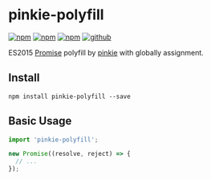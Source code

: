 # pinkie-polyfill

[![npm][npm-version]](npm)
[![npm][npm-downloads]](npm)
[![npm][npm-license]](npm)
[![github][github-issues]](github)

ES2015 [Promise](promise) polyfill by [pinkie](pinkie) with globally assignment.

## Install

```
npm install pinkie-polyfill --save
```

## Basic Usage

```js
import 'pinkie-polyfill';

new Promise((resolve, reject) => {
  // ...
});
```

[npm]: https://www.npmjs.com/package/pinkie-polyfill
[npm-version]: https://img.shields.io/npm/v/pinkie-polyfill.svg
[npm-downloads]: https://img.shields.io/npm/dt/pinkie-polyfill.svg
[npm-license]: https://img.shields.io/npm/l/pinkie-polyfill.svg

[github]: https://github.com/Cweili/pinkie-polyfill
[github-issues]: https://img.shields.io/github/issues/Cweili/pinkie-polyfill.svg

[promise]: https://developer.mozilla.org/en/docs/Web/JavaScript/Reference/Global_Objects/Promise
[pinkie]: https://github.com/floatdrop/pinkie
